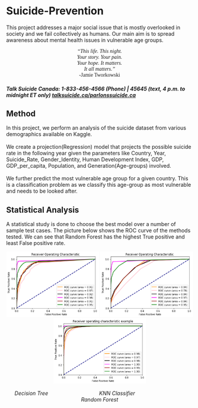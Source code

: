 # Suicide-Prevention
This project addresses a major social issue that is mostly overlooked in society and we fail collectively as humans. Our main aim is to spread awareness about mental health
 issues in vulnerable age groups.

 <p align="center" style="font-family:cursive;"> <i><q>This life. This night.<br> Your story. Your pain. <br>Your hope. It matters. <br>It all matters.</q></i><br> -Jamie Tworkowski</p>
 
 ##### Talk Suicide Canada: 1-833-456-4566 (Phone) | 45645 (text, 4 p.m. to midnight ET only) [talksuicide.ca/parlonssuicide.ca](talksuicide.ca/parlonssuicide.ca)

 ## Method
In this project, we perform an analysis of the suicide dataset from various demographics available on Kaggle.<br><br> We create a projection(Regression) model that projects the possible suicide rate in the following year given the parameters like Country, Year, Suicide_Rate, Gender_Identity, Human Development Index, GDP, GDP_per_capita, Population, and Generation(Age-groups) involved.<br>
<br>We further predict the most vulnerable age group for a given country. This is a classification problem as we classify this age-group as most vulnerable and needs to be looked after.

## Statistical Analysis
A statistical study is done to choose the best model over a number of sample test cases. The picture below shows the ROC curve of the methods tested. We can see that Random Forest has the highest True positive and least False positive rate.
<p align="center">
    <img src="https://github.com/imjunaida/Suicide-Prevention/blob/main/ROC_DecisionTree.png" width= 250 height= auto>
    <img src="https://github.com/imjunaida/Suicide-Prevention/blob/main/ROC_knn.png" width= 250 height= auto>
    <img src="https://github.com/imjunaida/Suicide-Prevention/blob/main/ROC_Random Forest.png" width= 250 height= auto>  
</p>
<p align ="center"> <em>Decision Tree &emsp;&emsp;&emsp;&emsp;&emsp;   &emsp;&emsp;&emsp;&emsp; KNN Classifier &emsp;&emsp;&emsp;&emsp;   &emsp;&emsp;&emsp;&emsp;&emsp; Random Forest</em></p>
